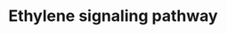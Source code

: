 ---
annotations:
- id: PW:0000003
  parent: signaling pathway
  type: Pathway Ontology
  value: signaling pathway
authors:
- Mkutmon
- Susan
- DeSl
description: Ethylene signal transduction and the control of juvenile to adult phase
  transitions in the leaf. The pathway for ethylene signal transduction involves positive
  and negative regulators that culminate in transcriptional regulation by the EIN3-like
  family of transcription factors. Among the ethylene-responsive genes are some that
  encode additional transcription factors such as those of the ethylene response factor
  (ERF) and ethylene response DNA-binding factor (EDF) families. The pharmacological
  agents aminoethoxyvinylglycine (AVG) and silver can be used to inhibit ethylene
  responses through their ability to target ethylene biosynthesis or the receptors,
  respectively. One effect of ethylene is to stimulate the juvenile to adult phase
  transition of leaves. The transcription factor FUS3 negatively regulates the effects
  of ethylene on this developmental process.
last-edited: 2017-07-28
organisms:
- Arabidopsis thaliana
redirect_from:
- /index.php/Pathway:WP2851
- /instance/WP2851
- /instance/WP2851_r93086
revision: r93086
schema-jsonld:
- '@context': https://schema.org/
  '@id': https://wikipathways.github.io/pathways/WP2851.html
  '@type': Dataset
  creator:
    '@type': Organization
    name: WikiPathways
  description: Ethylene signal transduction and the control of juvenile to adult phase
    transitions in the leaf. The pathway for ethylene signal transduction involves
    positive and negative regulators that culminate in transcriptional regulation
    by the EIN3-like family of transcription factors. Among the ethylene-responsive
    genes are some that encode additional transcription factors such as those of the
    ethylene response factor (ERF) and ethylene response DNA-binding factor (EDF)
    families. The pharmacological agents aminoethoxyvinylglycine (AVG) and silver
    can be used to inhibit ethylene responses through their ability to target ethylene
    biosynthesis or the receptors, respectively. One effect of ethylene is to stimulate
    the juvenile to adult phase transition of leaves. The transcription factor FUS3
    negatively regulates the effects of ethylene on this developmental process.
  keywords:
  - AVG
  - C2H4
  - CTR1
  - EIN2
  - EIN4
  - ERS1
  - ERS2
  - ETR1
  - ETR2
  - FUS3
  - Silver
  license: CC0
  name: Ethylene signaling pathway
seo: CreativeWork
title: Ethylene signaling pathway
wpid: WP2851
---
